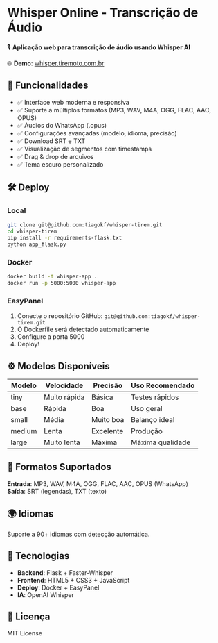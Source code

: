 # Whisper Online - Transcrição de Áudio

🎙️ **Aplicação web para transcrição de áudio usando Whisper AI**

🌐 **Demo**: [whisper.tiremoto.com.br](https://whisper.tiremoto.com.br)

## 🚀 Funcionalidades

- ✅ Interface web moderna e responsiva
- ✅ Suporte a múltiplos formatos (MP3, WAV, M4A, OGG, FLAC, AAC, OPUS)
- ✅ Áudios do WhatsApp (.opus)
- ✅ Configurações avançadas (modelo, idioma, precisão)
- ✅ Download SRT e TXT
- ✅ Visualização de segmentos com timestamps
- ✅ Drag & drop de arquivos
- ✅ Tema escuro personalizado

## 🛠️ Deploy

### Local
```bash
git clone git@github.com:tiagokf/whisper-tirem.git
cd whisper-tirem
pip install -r requirements-flask.txt
python app_flask.py
```

### Docker
```bash
docker build -t whisper-app .
docker run -p 5000:5000 whisper-app
```

### EasyPanel
1. Conecte o repositório GitHub: `git@github.com:tiagokf/whisper-tirem.git`
2. O Dockerfile será detectado automaticamente
3. Configure a porta 5000
4. Deploy!

## ⚙️ Modelos Disponíveis

| Modelo | Velocidade | Precisão | Uso Recomendado |
|--------|------------|----------|------------------|
| tiny   | Muito rápida | Básica | Testes rápidos |
| base   | Rápida | Boa | Uso geral |
| small  | Média | Muito boa | Balanço ideal |
| medium | Lenta | Excelente | Produção |
| large  | Muito lenta | Máxima | Máxima qualidade |

## 📝 Formatos Suportados

**Entrada**: MP3, WAV, M4A, OGG, FLAC, AAC, OPUS (WhatsApp)  
**Saída**: SRT (legendas), TXT (texto)

## 🌍 Idiomas

Suporte a 90+ idiomas com detecção automática.

## 🎨 Tecnologias

- **Backend**: Flask + Faster-Whisper
- **Frontend**: HTML5 + CSS3 + JavaScript
- **Deploy**: Docker + EasyPanel
- **IA**: OpenAI Whisper

## 📄 Licença

MIT License